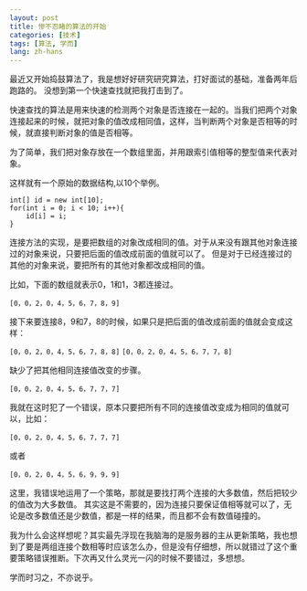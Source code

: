 ```yaml
---
layout: post
title: 惨不忍睹的算法的开始
categories: [技术]
tags: [算法, 学而]
lang: zh-hans
---
```


最近又开始捣鼓算法了，我是想好好研究研究算法，打好面试的基础，准备两年后跑路的。
没想到第一个快速查找就把我打击到了。

快速查找的算法是用来快速的检测两个对象是否连接在一起的。当我们把两个对象连接起来的时候，就把对象的值改成相同值，这样，当判断两个对象是否相等的时候，就直接判断对象的值是否相等。

为了简单，我们把对象存放在一个数组里面，并用跟索引值相等的整型值来代表对象。

这样就有一个原始的数据结构,以10个举例。

```
int[] id = new int[10];
for(int i = 0; i < 10; i++){
    id[i] = i;
}
```

连接方法的实现，是要把数组的对象改成相同的值。对于从来没有跟其他对象连接过的对象来说，只要把后面的值改成前面的值就可以了。
但是对于已经连接过的其他的对象来说，要把所有的其他对象都改成相同的值。

比如，下面的数组就表示0，1和1，3都连接过。

```[0，0，2，0，4，5，6，7，8，9]```

接下来要连接8，9和7，8的时候，如果只是把后面的值改成前面的值就会变成这样：

```[0，0，2，0，4，5，6，7，8，8]```
```[0，0，2，0，4，5，6，7，7，8]```

缺少了把其他相同连接值改变的步骤。

```[0，0，2，0，4，5，6，7，7，7]```

我就在这时犯了一个错误，原本只要把所有不同的连接值改变成为相同的值就可以，比如：

```[0，0，2，0，4，5，6，7，7，7]```

或者

```[0，0，2，0，4，5，6，9，9，9]```

这里，我错误地运用了一个策略，那就是要找打两个连接的大多数值，然后把较少的值改为大多数值。
其实这是不需要的，因为连接只要保证值相等就可以了，无论是改多数值还是少数值，都是一样的结果，而且都不会有数值碰撞的。

我为什么会这样想呢？其实最先浮现在我脑海的是服务器的主从更新策略，我也想到了要是两组连接个数相等时应该怎么办，但是没有仔细想，所以就错过了这个重要策略错误推断。下次再又什么灵光一闪的时候不要错过，多想想。

学而时习之，不亦说乎。

